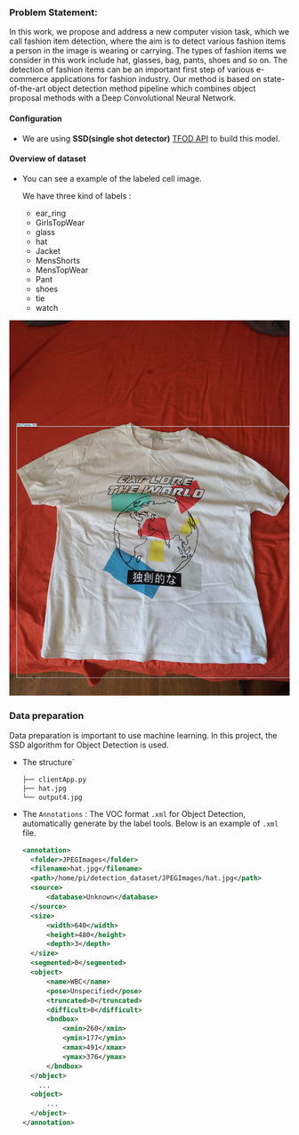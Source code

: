 
### Problem Statement:
In this work, we propose and address a new computer vision task, which we call fashion item detection, where the aim is to detect various fashion items a person in the image is wearing or carrying. The types of fashion items we consider in this work include hat, glasses, bag, pants, shoes and so on. The detection of fashion items can be an important first step of various e-commerce applications for fashion industry. Our method is based on state-of-the-art object detection method pipeline which combines object proposal methods with a Deep Convolutional Neural Network.

#### Configuration
* We are using **SSD(single shot detector)** [TFOD API](https://github.com/tensorflow/models) to build this model.

#### Overview of dataset

* You can see a example of the labeled cell image.

  We have three kind of labels :

  * ear_ring
  * GirlsTopWear
  * glass
  * hat
  * Jacket
  * MensShorts
  * MensTopWear
  * Pant
  * shoes
  * tie
  * watch

![Output](https://github.com/rp926463-arch/Clothing_Apparel_Detection/blob/main/app/output4.jpg?raw=true)

### Data preparation
Data preparation is important to use machine learning. In this project, the SSD algorithm for Object Detection is used.

* The structure`

  ```
  ├── clientApp.py
  ├── hat.jpg
  └── output4.jpg
  ```



* The `Annotations` : The VOC format `.xml` for Object Detection, automatically generate by the label tools. Below is an example of `.xml` file.

  ```xml
  <annotation>
  	<folder>JPEGImages</folder>
  	<filename>hat.jpg</filename>
  	<path>/home/pi/detection_dataset/JPEGImages/hat.jpg</path>
  	<source>
  		<database>Unknown</database>
  	</source>
  	<size>
  		<width>640</width>
  		<height>480</height>
  		<depth>3</depth>
  	</size>
  	<segmented>0</segmented>
  	<object>
  		<name>WBC</name>
  		<pose>Unspecified</pose>
  		<truncated>0</truncated>
  		<difficult>0</difficult>
  		<bndbox>
  			<xmin>260</xmin>
  			<ymin>177</ymin>
  			<xmax>491</xmax>
  			<ymax>376</ymax>
  		</bndbox>
  	</object>
      ...
  	<object>
  		...
  	</object>
  </annotation>
  ```


